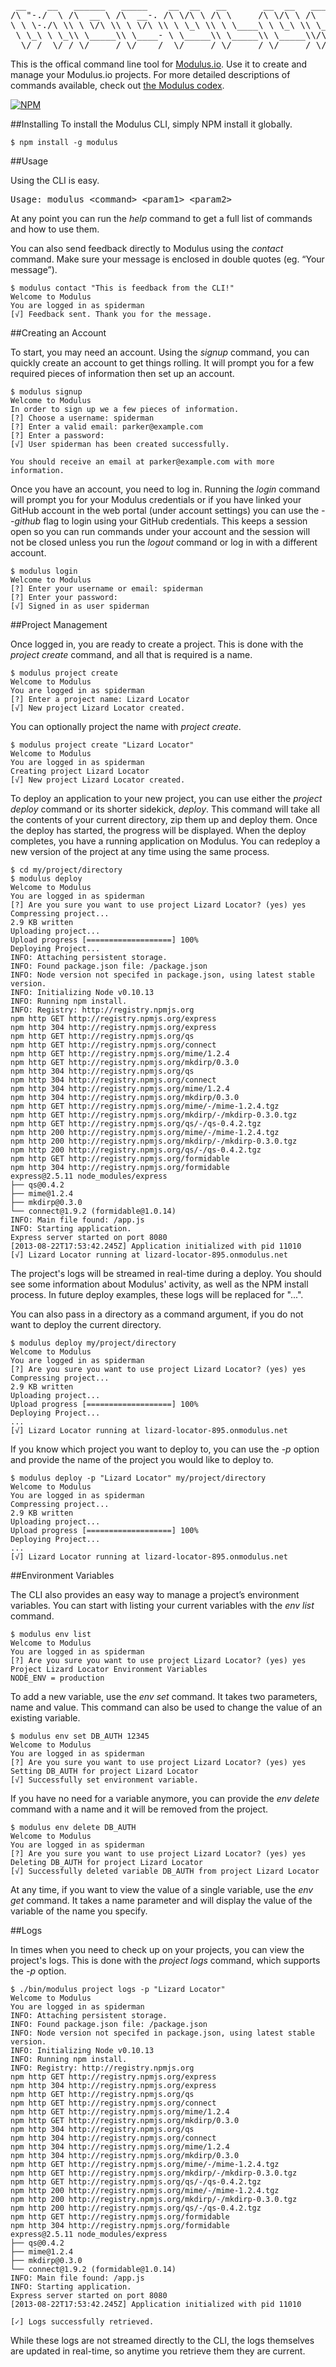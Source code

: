 <pre>
 __    __   ______   _____    __  __   __       __  __   ______
/\ "-./  \ /\  __ \ /\  __-. /\ \/\ \ /\ \     /\ \/\ \ /\  ___\
\ \ \-./\ \\ \ \/\ \\ \ \/\ \\ \ \_\ \\ \ \____\ \ \_\ \\ \___  \
 \ \_\ \ \_\\ \_____\\ \____- \ \_____\\ \_____\\ \_____\\/\_____\
  \/_/  \/_/ \/_____/ \/____/  \/_____/ \/_____/ \/_____/ \/_____/
</pre>

This is the offical command line tool for <a href="https://modulus.io/" target="_blank">Modulus.io</a>. Use it to create and manage your Modulus.io projects. For more detailed descriptions of commands available, check out <a href="https://modulus.io/codex/cli/reference" target="_blank">the Modulus codex</a>.

[![NPM](https://nodei.co/npm/modulus.png)](https://nodei.co/npm/modulus/)

##Installing
To install the Modulus CLI, simply NPM install it globally.

    $ npm install -g modulus

##Usage

Using the CLI is easy.

<pre>
Usage: modulus &lt;command&gt; &lt;param1&gt; &lt;param2&gt;
</pre>

At any point you can run the *help* command to get a full list of commands and how to use them.

You can also send feedback directly to Modulus using the *contact* command. Make sure your message is enclosed in double quotes (eg. “Your message”).

    $ modulus contact "This is feedback from the CLI!"
    Welcome to Modulus
    You are logged in as spiderman
    [√] Feedback sent. Thank you for the message.

##Creating an Account

To start, you may need an account. Using the *signup* command, you can quickly create an account to get things rolling. It will prompt you for a few required pieces of information then set up an account.

    $ modulus signup
    Welcome to Modulus
    In order to sign up we a few pieces of information.
    [?] Choose a username: spiderman
    [?] Enter a valid email: parker@example.com
    [?] Enter a password:
    [√] User spiderman has been created successfully.

    You should receive an email at parker@example.com with more information.

Once you have an account, you need to log in. Running the *login* command will prompt you for your Modulus credentials or if you have linked your GitHub account in the web portal (under account settings) you can use the *--github* flag to login using your GitHub credentials. This keeps a session open so you can run commands under your account and the session will not be closed unless you run the *logout* command or log in with a different account.

    $ modulus login
    Welcome to Modulus
    [?] Enter your username or email: spiderman
    [?] Enter your password:
    [√] Signed in as user spiderman

##Project Management

Once logged in, you are ready to create a project. This is done with the *project create* command, and all that is required is a name.

    $ modulus project create
    Welcome to Modulus
    You are logged in as spiderman
    [?] Enter a project name: Lizard Locator
    [√] New project Lizard Locator created.

You can optionally project the name with *project create*.

    $ modulus project create "Lizard Locator"
    Welcome to Modulus
    You are logged in as spiderman
    Creating project Lizard Locator
    [√] New project Lizard Locator created.

To deploy an application to your new project, you can use either the *project deploy* command or its shorter sidekick, *deploy*. This command will take all the contents of your current directory, zip them up and deploy them. Once the deploy has started, the progress will be displayed. When the deploy completes, you have a running application on Modulus. You can redeploy a new version of the project at any time using the same process.

    $ cd my/project/directory
    $ modulus deploy
    Welcome to Modulus
    You are logged in as spiderman
    [?] Are you sure you want to use project Lizard Locator? (yes) yes
    Compressing project...
    2.9 KB written
    Uploading project...
    Upload progress [===================] 100%
    Deploying Project...
    INFO: Attaching persistent storage.
    INFO: Found package.json file: /package.json
    INFO: Node version not specifed in package.json, using latest stable version.
    INFO: Initializing Node v0.10.13
    INFO: Running npm install.
    INFO: Registry: http://registry.npmjs.org
    npm http GET http://registry.npmjs.org/express
    npm http 304 http://registry.npmjs.org/express
    npm http GET http://registry.npmjs.org/qs
    npm http GET http://registry.npmjs.org/connect
    npm http GET http://registry.npmjs.org/mime/1.2.4
    npm http GET http://registry.npmjs.org/mkdirp/0.3.0
    npm http 304 http://registry.npmjs.org/qs
    npm http 304 http://registry.npmjs.org/connect
    npm http 304 http://registry.npmjs.org/mime/1.2.4
    npm http 304 http://registry.npmjs.org/mkdirp/0.3.0
    npm http GET http://registry.npmjs.org/mime/-/mime-1.2.4.tgz
    npm http GET http://registry.npmjs.org/mkdirp/-/mkdirp-0.3.0.tgz
    npm http GET http://registry.npmjs.org/qs/-/qs-0.4.2.tgz
    npm http 200 http://registry.npmjs.org/mime/-/mime-1.2.4.tgz
    npm http 200 http://registry.npmjs.org/mkdirp/-/mkdirp-0.3.0.tgz
    npm http 200 http://registry.npmjs.org/qs/-/qs-0.4.2.tgz
    npm http GET http://registry.npmjs.org/formidable
    npm http 304 http://registry.npmjs.org/formidable
    express@2.5.11 node_modules/express
    ├── qs@0.4.2
    ├── mime@1.2.4
    ├── mkdirp@0.3.0
    └── connect@1.9.2 (formidable@1.0.14)
    INFO: Main file found: /app.js
    INFO: Starting application.
    Express server started on port 8080
    [2013-08-22T17:53:42.245Z] Application initialized with pid 11010
    [√] Lizard Locator running at lizard-locator-895.onmodulus.net

The project's logs will be streamed in real-time during a deploy. You should see some information about Modulus' activity, as well as the NPM install process. In future deploy examples, these logs will be replaced for "...".

You can also pass in a directory as a command argument, if you do not want to deploy the current directory.

    $ modulus deploy my/project/directory
    Welcome to Modulus
    You are logged in as spiderman
    [?] Are you sure you want to use project Lizard Locator? (yes) yes
    Compressing project...
    2.9 KB written
    Uploading project...
    Upload progress [===================] 100%
    Deploying Project...
    ...
    [√] Lizard Locator running at lizard-locator-895.onmodulus.net

If you know which project you want to deploy to, you can use the *-p* option and provide the name of the project you would like to deploy to.

    $ modulus deploy -p "Lizard Locator" my/project/directory
    Welcome to Modulus
    You are logged in as spiderman
    Compressing project...
    2.9 KB written
    Uploading project...
    Upload progress [===================] 100%
    Deploying Project...
    ...
    [√] Lizard Locator running at lizard-locator-895.onmodulus.net

##Environment Variables

The CLI also provides an easy way to manage a project’s environment variables. You can start with listing your current variables with the *env list* command.

    $ modulus env list
    Welcome to Modulus
    You are logged in as spiderman
    [?] Are you sure you want to use project Lizard Locator? (yes) yes
    Project Lizard Locator Environment Variables
    NODE_ENV = production

To add a new variable, use the *env set* command. It takes two parameters, name and value. This command can also be used to change the value of an existing variable.

    $ modulus env set DB_AUTH 12345
    Welcome to Modulus
    You are logged in as spiderman
    [?] Are you sure you want to use project Lizard Locator? (yes) yes
    Setting DB_AUTH for project Lizard Locator
    [√] Successfully set environment variable.

If you have no need for a variable anymore, you can provide the *env delete* command with a name and it will be removed from the project.

    $ modulus env delete DB_AUTH
    Welcome to Modulus
    You are logged in as spiderman
    [?] Are you sure you want to use project Lizard Locator? (yes) yes
    Deleting DB_AUTH for project Lizard Locator
    [√] Successfully deleted variable DB_AUTH from project Lizard Locator

At any time, if you want to view the value of a single variable, use the *env get* command. It takes a name parameter and will display the value of the variable of the name you specify.

##Logs

In times when you need to check up on your projects, you can view the project's logs. This is done with the *project logs* command, which supports the *-p* option.

    $ ./bin/modulus project logs -p "Lizard Locator"
    Welcome to Modulus
    You are logged in as spiderman
    INFO: Attaching persistent storage.
    INFO: Found package.json file: /package.json
    INFO: Node version not specifed in package.json, using latest stable version.
    INFO: Initializing Node v0.10.13
    INFO: Running npm install.
    INFO: Registry: http://registry.npmjs.org
    npm http GET http://registry.npmjs.org/express
    npm http 304 http://registry.npmjs.org/express
    npm http GET http://registry.npmjs.org/qs
    npm http GET http://registry.npmjs.org/connect
    npm http GET http://registry.npmjs.org/mime/1.2.4
    npm http GET http://registry.npmjs.org/mkdirp/0.3.0
    npm http 304 http://registry.npmjs.org/qs
    npm http 304 http://registry.npmjs.org/connect
    npm http 304 http://registry.npmjs.org/mime/1.2.4
    npm http 304 http://registry.npmjs.org/mkdirp/0.3.0
    npm http GET http://registry.npmjs.org/mime/-/mime-1.2.4.tgz
    npm http GET http://registry.npmjs.org/mkdirp/-/mkdirp-0.3.0.tgz
    npm http GET http://registry.npmjs.org/qs/-/qs-0.4.2.tgz
    npm http 200 http://registry.npmjs.org/mime/-/mime-1.2.4.tgz
    npm http 200 http://registry.npmjs.org/mkdirp/-/mkdirp-0.3.0.tgz
    npm http 200 http://registry.npmjs.org/qs/-/qs-0.4.2.tgz
    npm http GET http://registry.npmjs.org/formidable
    npm http 304 http://registry.npmjs.org/formidable
    express@2.5.11 node_modules/express
    ├── qs@0.4.2
    ├── mime@1.2.4
    ├── mkdirp@0.3.0
    └── connect@1.9.2 (formidable@1.0.14)
    INFO: Main file found: /app.js
    INFO: Starting application.
    Express server started on port 8080
    [2013-08-22T17:53:42.245Z] Application initialized with pid 11010

    [✓] Logs successfully retrieved.

While these logs are not streamed directly to the CLI, the logs themselves are updated in real-time, so anytime you retrieve them they are current.